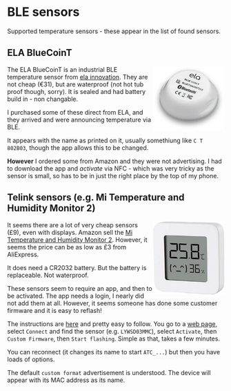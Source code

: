 # BLE sensors

Supported temperature sensors - these appear in the list of found sensors.

## ELA BlueCoinT

<img src="BlueCoinT.png" align=right width="33%">

The ELA BlueCoinT is an industrial BLE temperature sensor from [ela innovation](https://elainnovation.com/en/product/blue-coin-t-en/). They are not cheap (€31), but are waterproof (not hot tub proof though, sorry). It is sealed and had battery build in - non changable.

I purchased some of these direct from ELA, and they arrived and were announcing temperature via BLE.

It appears with the name as printed on it, usually somethiung like `C T 802B03`, though the app allows this to be changed.

**However** I ordered some from Amazon and they were not advertising. I had to download the app and *activate* via NFC - which was very tricky as the sensor is small, so has to be in just the right place by the top of my phone.

## Telink  sensors (e.g. Mi Temperature and Humidity Monitor 2)

<img src="MiSensor.jpg" align=right width="33%">

It seems there are a lot of very cheap sensors (£9), even with displays. Amazon sell the [Mi Temperature and Humidity Monitor 2](https://www.amazon.co.uk/dp/B08C7KVDJW). However, it seems the price can be as low as £3 from AliExpress.

It does need a CR2032 battery. But the battery is replaceable. Not waterproof.

These sensors seem to require an app, and then to be activated. The app needs a login, I nearly did not add them at all. However, it seems someone has done some customer firmware and it is easy to reflash!

The instructions are [here](https://github.com/pvvx/ATC_MiThermometer#flashing-or-updating-the-firmware-ota) and pretty easy to follow. You go to a [web page](https://pvvx.github.io/ATC_MiThermometer/TelinkMiFlasher.html), select `Connect` and find the sensor (e.g. `LYWSD03MMC`), select `Activate`, then `Custom Firmware`, then `Start flashing`. Simple as that, takes a few minutes.

You can reconnect (it changes its name to start `ATC_...`) but then you have loads of options.

The default `custom format` advertisement is understood. The device will appear with its MAC address as its name.

